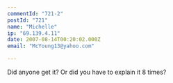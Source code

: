 ```yaml
---
commentId: "721-2"
postId: "721"
name: "Michelle"
ip: "69.139.4.11"
date: 2007-08-14T00:20:02.000Z
email: "McYoung13@yahoo.com"

---
```

<p>Did anyone get it?  Or did you have to explain it 8 times?</p>